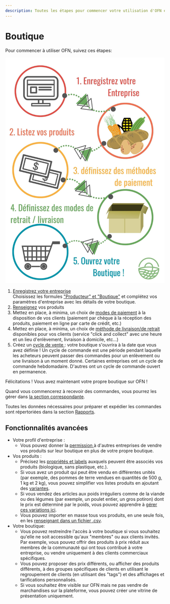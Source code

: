 ```yaml
---
description: Toutes les étapes pour commencer votre utilisation d'OFN en tant que Boutique
---
```


# Boutique

Pour commencer à utiliser OFN, suivez ces étapes:

![](<../.gitbook/assets/Copy of Quick Set up in 5 steps draft.jpg>)

1. [Enregistrez votre entreprise](https://guide.openfoodnetwork.org/v/fr/basic-features/register-and-create-your-profile)\
   Choisissez les formules ["Producteur" et "Boutique"](https://guide.openfoodnetwork.org/v/fr/basic-features/enterprise-profile/package-types) et complétez vos paramètres d'entreprise avec les détails de votre boutique.
2. [Renseignez](https://guide.openfoodnetwork.org/v/fr/basic-features/products-1/products) vos produits
3. Mettez en place, à minima, un choix de [modes de paiement](https://guide.openfoodnetwork.org/v/fr/basic-features/shopfront/payment-methods) à la disposition de vos clients (paiement par chèque à la réception des produits, paiement en ligne par carte de crédit, etc.)
4. Mettez en place, à minima, un choix de [méthode de livraison/de retrait ](https://guide.openfoodnetwork.org/v/fr/basic-features/shopfront/shipping-methods)disponibles pour vos clients (service "click and collect" avec une heure et un lieu d'enlèvement, livraison à domicile, etc...)
5. Créez un [cycle de vente ](https://guide.openfoodnetwork.org/v/fr/basic-features/shopfront/order-cycle): votre boutique s'ouvrira à la date que vous avez définie ! Un cycle de commande est une période pendant laquelle les acheteurs peuvent passer des commandes pour un enlèvement ou une livraison à un moment donné. Certaines entreprises ont un cycle de commande hebdomadaire. D'autres ont un cycle de commande ouvert en permanence.

Félicitations ! Vous avez maintenant votre propre boutique sur OFN !

Quand vous commencerez à recevoir des commandes, vous pourrez les gérer dans [la section correspondante](https://guide.openfoodnetwork.org/v/fr/basic-features/orders).&#x20;

Toutes les données nécessaires pour préparer et expédier les commandes sont répertoriées dans la section [Rapports](https://guide.openfoodnetwork.org/v/fr/basic-features/reports).



## Fonctionnalités avancées

* Votre profil d'entreprise :
  * Vous pouvez donner la [permission ](https://guide.openfoodnetwork.org/v/fr/basic-features/enterprise-profile/enterprise-to-enterprise-permissions-e2es)à d'autres entreprises de vendre vos produits sur leur boutique en plus de votre propre boutique.
* Vos produits :
  * Précisez les [propriétés et labels](https://guide.openfoodnetwork.org/v/fr/basic-features/products-1/product-properties) auxquels peuvent être associés vos produits (biologique, sans plastique, etc.).
  * Si vous avez un produit qui peut être vendu en différentes unités (par exemple, des pommes de terre vendues en quantités de 500 g, 1 kg et 2 kg), vous pouvez simplifier vos listes produits en ajoutant des [variantes](https://guide.openfoodnetwork.org/v/fr/basic-features/products-1/product-variants).
  * Si vous vendez des articles aux poids irréguliers comme de la viande ou des légumes (par exemple, un poulet entier, un gros potiron) dont le prix est déterminé par le poids, vous pouvez apprendre à [gérer ces variations ici](https://guide.openfoodnetwork.org/v/fr/basic-features/products-1/pricing-irregular-items-kg).
  * Vous pouvez importer en masse tous vos produits, en une seule fois, en les [renseignant dans un fichier .csv](https://guide.openfoodnetwork.org/v/fr/basic-features/products-1/product-and-inventory-import).
* Votre boutique:
  * Vous pouvez restreindre l'accès à votre boutique si vous souhaitez qu'elle ne soit accessible qu'aux "membres" ou aux clients invités. Par exemple, vous pouvez offrir des produits à prix réduit aux membres de la communauté qui ont tous contribué à votre entreprise, ou vendre uniquement à des clients commerciaux spécifiques.
  * Vous pouvez proposer des prix différents, ou afficher des produits différents, à des groupes spécifiques de clients en utilisant le regroupement de clients (en utilisant des "tags") et des affichages et tarifications personnalisés.
  * Si vous souhaitez être visible sur OFN mais ne pas vendre de marchandises sur la plateforme, vous pouvez créer une vitrine de présentation uniquement.

